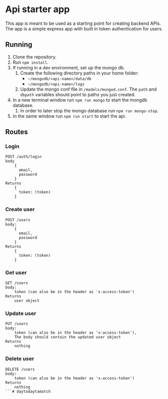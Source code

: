 # Api starter app
This app is meant to be used as a starting point for creating backend APIs.
The app is a simple express app with built in token authentication for users.

## Running

1. Clone the repository.
2. Run `npm install`.
3. If running in a dev environment, set up the mongo db.
    1. Create the following directory paths in your home folder:
        - `~/mongodb/<api-name>/data/db`
        - `~/mongodb/<api-name>/logs`
    3. Update the mongo conf file in `/models/mongod.conf`. The `path` and `dbpath` variables should point to paths you just created.
4. In a new terminal window run `npm run mongo` to start the mongdb database.
    1. In order to later stop the mongo database run `npm run mongo-stop`.
5. In the same window run `npm run start` to start the api.

## Routes

### Login

```
POST /auth/login
body
    {
      email,
      password
    }
Returns
    {
      token: (token)
    }
```

### Create user

```
POST /users
body:
    {
      email,
      password
    }
Returns
    {
      token: (token)
    }
```

### Get user

```
GET /users
body:
    token (can also be in the header as 'x-access-token')
Returns
    user object
```

### Update user

```
PUT /users
body:
    token (can also be in the header as 'x-access-token'),
    The body should contain the updated user object
Returns
    nothing
```

### Delete user

```
DELETE /users
body:
    token (can also be in the header as 'x-access-token')
Returns
    nothing
```# daytodaytamatch
